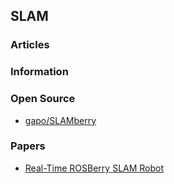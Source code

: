 ## SLAM


### Articles


### Information


### Open Source
- [gapo/SLAMberry](https://github.com/gapo/SLAMberry) 


### Papers
- [Real-Time ROSBerry SLAM Robot](https://courses.ece.cornell.edu/ece6930/ECE6930_Spring16_Final_MEng_Reports/SLAM/Real-time%20ROSberryPi%20SLAM%20Robot.pdf)



